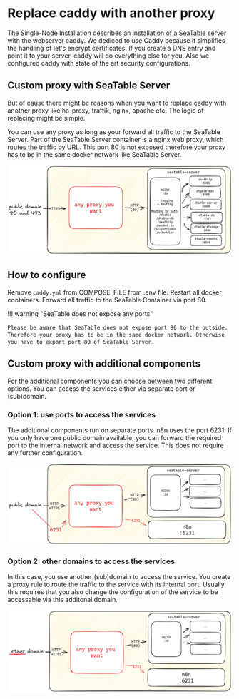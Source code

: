 # Replace caddy with another proxy

The Single-Node Installation describes an installation of a SeaTable server with the webserver caddy. We dediced to use Caddy because it simplifies the handling of let's encrypt certificates.
If you create a DNS entry and point it to your server, caddy will do everything else for you. Also we configured caddy with state of the art security configurations.

## Custom proxy with SeaTable Server

But of cause there might be reasons when you want to replace caddy with another proxy like ha-proxy, traffik, nginx, apache etc. The logic of replacing might be simple.

You can use any proxy as long as your forward all traffic to the SeaTable Server. Part of the SeaTable Server container is a nginx web proxy, which routes the traffic by URL. This port 80 is not exposed therefore your proxy has to be in the same docker network like SeaTable Server.

![Custom proxy for SeaTable Server](../../assets/images/custom_proxy1.png)

## How to configure

Remove `caddy.yml` from COMPOSE_FILE from .env file. Restart all docker containers. Forward all traffic to the SeaTable Container via port 80.

!!! warning "SeaTable does not expose any ports"

    Please be aware that SeaTable does not expose port 80 to the outside. Therefore your proxy has to be in the same docker network. Otherwise you have to export port 80 of SeaTable Server.

## Custom proxy with additional components

For the additional components you can choose between two different options. You can access the services either via separate port or (sub)domain.

### Option 1: use ports to access the services

The additional components run on separate ports. n8n uses the port 6231. If you only have one public domain available, you can forward the required port to the internal network and access the service. This does not require any further configuration.

![Custom proxy for ](../../assets/images/custom_proxy2.png)

### Option 2: other domains to access the services

In this case, you use another (sub)domain to access the service. You create a proxy rule to route the traffic to the service with its internal port. Usually this requires that you also change the configuration of the service to be accessable via this additonal domain.

![Custom proxy for ](../../assets/images/custom_proxy3.png)
